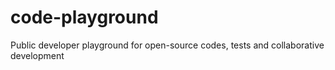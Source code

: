 # code-playground
Public developer playground for open-source codes, tests and collaborative development
